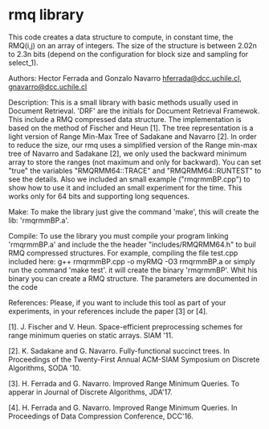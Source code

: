 rmq library
===========

This code creates a data structure to compute, in constant time, the RMQ(i,j) on an array 
of integers. The size of the structure is between 2.02n to 2.3n bits (depend on the 
configuration for block size and sampling for select_1).

Authors: 
	Hector Ferrada and Gonzalo Navarro
	hferrada@dcc.uchile.cl, gnavarro@dcc.uchile.cl

Description:
	This is a small library with basic methods usually used in Document Retrieval.
	'DRF' are the initials for Document Retrieval Framewok.
	This include a RMQ compressed data structure. The implementation is based on the
	method of Fischer and Heun [1]. The tree representation is a light version of
	Range Min-Max Tree of Sadakane and Navarro [2].
	In order to reduce the size, our rmq uses a simplified version of the Range 
	min-max tree of Navarro and Sadakane [2], we only used the backward minimum 
	array to store the ranges (not maximum and only for backward). You can set 
	"true" the variables "RMQRMM64::TRACE" and "RMQRMM64::RUNTEST" to see the 
	details. Also we included an small example ("rmqrmmBP.cpp") to show how to use 
	it and included an small experiment for the time. This works only for 64 bits 
	and supporting long sequences.

Make:
	To make the library just give the command 'make', this will
	create the lib: 'rmqrmmBP.a'.

Compile:
	To use the library you must compile your program linking 'rmqrmmBP.a' and include
	the the header "includes/RMQRMM64.h" to buil RMQ compressed structures.
	For example, compiling the file test.cpp included here:
		g++ rmqrmmBP.cpp -o myRMQ -O3 rmqrmmBP.a 
		or simply run the command 'make test'. it will create the binary 'rmqrmmBP'.
	Whit his binary you can create a RMQ structure. The parameters are documented in the code

References:
	Please, if you want to include this tool as part of your experiments, in your
	references include the paper [3] or [4].

[1]. J. Fischer and V. Heun. Space-efficient preprocessing schemes for range minimum 
queries on static arrays. SIAM '11.

[2]. K. Sadakane and G. Navarro. Fully-functional succinct trees. In Proceedings of 
the Twenty-First Annual ACM-SIAM Symposium on Discrete Algorithms, SODA '10.

[3]. H. Ferrada and G. Navarro. Improved Range Minimum Queries. To apperar in 
Journal of Discrete Algorithms, JDA'17.

[4]. H. Ferrada and G. Navarro. Improved Range Minimum Queries. In Proceedings of 
Data Compression Conference, DCC'16.
